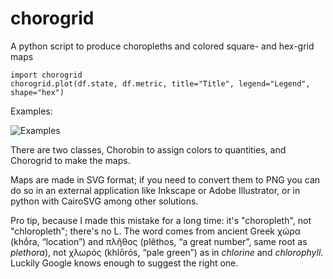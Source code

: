 # chorogrid
A python script to produce choropleths and colored square- and hex-grid maps

```
import chorogrid
chorogrid.plot(df.state, df.metric, title="Title", legend="Legend", shape="hex")
```

Examples:

![Examples](https://raw.githubusercontent.com/Prooffreader/chorogrid/master/examples.png "Examples")

There are two classes, Chorobin to assign colors to quantities, and Chorogrid to make the maps.

Maps are made in SVG format; if you need to convert them to PNG you can do so in an external application like Inkscape or Adobe Illustrator, or in python with CairoSVG among other solutions.

Pro tip, because I made this mistake for a long time: it's "choropleth", not "chloropleth"; there's no L. The word comes from ancient Greek χώρα (khṓra, “location”) and πλῆθος (plêthos, “a great number”, same root as *plethora*), not χλωρός (khlōrós, “pale green”) as in *chlorine* and *chlorophyll*. Luckily Google knows enough to suggest the right one.
